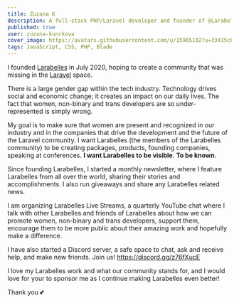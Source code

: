 ```yaml
---
title: Zuzana K
description: A full-stack PHP/Laravel developer and founder of @Larabelles, the community for women, non-binary and trans Laravel developers.
published: true
user: zuzana-kunckova
cover_image: https://avatars.githubusercontent.com/u/15965102?u=33415c6df7d1347a0436b61748a71564e6acf530&v=4
tags: JavaScript, CSS, PHP, Blade
---
```


I founded [Larabelles](https://www.larabelles.com) in July 2020, hoping to create a community that was missing in the [Laravel](https://www.laravel.com) space.

There is a large gender gap within the tech industry. Technology drives social and economic change; it creates an impact on our daily lives. The fact that women, non-binary and trans developers are so under-represented is simply wrong. 

My goal is to make sure that women are present and recognized in our industry and in the companies that drive the development and the future of the Laravel community. I want Larabelles (the members of the Larabelles community) to be creating packages, products, founding companies, speaking at conferences. **I want Larabelles to be visible**. **To be known**.

Since founding Larabelles, I started a monthly newsletter, where I feature Larabelles from all over the world, sharing their stories and accomplishments. I also run giveaways and share any Larabelles related news.

I am organizing Larabelles Live Streams, a quarterly YouTube chat where I talk with other Larabelles and friends of Larabelles about how we can promote women, non-binary and trans developers, support them, encourage them to be more public about their amazing work and hopefully make a difference.

I have also started a Discord server, a safe space to chat, ask and receive help, and make new friends. Join us! https://discord.gg/z76fXucE

I love my Larabelles work and what our community stands for, and I would love for your to sponsor me as I continue making Larabelles even better! 

Thank you 💕
